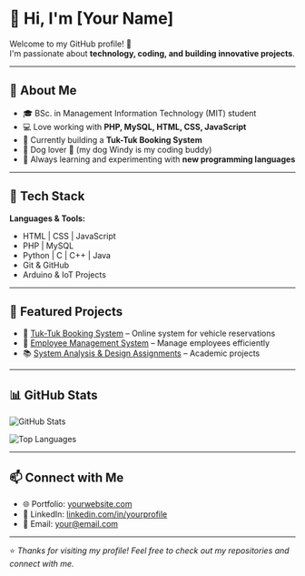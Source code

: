 # 👋 Hi, I'm [Your Name]  

Welcome to my GitHub profile! 🚀  
I'm passionate about **technology, coding, and building innovative projects**.  

---

## 🌱 About Me  
- 🎓 BSc. in Management Information Technology (MIT) student  
- 💻 Love working with **PHP, MySQL, HTML, CSS, JavaScript**  
- 🚕 Currently building a **Tuk-Tuk Booking System**  
- 🐶 Dog lover 🐾 (my dog Windy is my coding buddy)  
- 📖 Always learning and experimenting with **new programming languages**  

---

## 🔧 Tech Stack  
**Languages & Tools:**  

- HTML | CSS | JavaScript  
- PHP | MySQL  
- Python | C | C++ | Java  
- Git & GitHub  
- Arduino & IoT Projects  

---

## 📌 Featured Projects  
- 🚖 [Tuk-Tuk Booking System](#) – Online system for vehicle reservations  
- 🏢 [Employee Management System](#) – Manage employees efficiently  
- 📚 [System Analysis & Design Assignments](#) – Academic projects  

---

## 📊 GitHub Stats  

![GitHub Stats](https://github-readme-stats.vercel.app/api?username=YourGitHubUsername&show_icons=true&theme=radical)  

![Top Languages](https://github-readme-stats.vercel.app/api/top-langs/?username=YourGitHubUsername&layout=compact&theme=radical)  

---

## 📫 Connect with Me  
- 🌐 Portfolio: [yourwebsite.com](#)  
- 💼 LinkedIn: [linkedin.com/in/yourprofile](#)  
- 📧 Email: your@email.com  

---

⭐️ _Thanks for visiting my profile! Feel free to check out my repositories and connect with me._  
